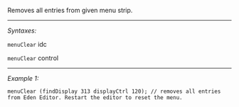 Removes all entries from given menu strip.


---
*Syntaxes:*

`menuClear` idc

`menuClear` control

---
*Example 1:*

```sqf
menuClear (findDisplay 313 displayCtrl 120); // removes all entries from Eden Editor. Restart the editor to reset the menu.
```